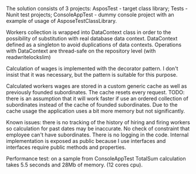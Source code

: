 The solution consists of 3 projects:
AsposTest - target class library; 
Tests - Nunit test projects;
ConsoleAppTest - dummy console project with an example of usage of AsposeTestClassLibrary.

Workers collection is wrapped into DataContext class in order to the possibility of substitution with real database data context.
DataContext defined as a singleton to avoid duplications of data contexts.
Operations with DataContext are thread-safe on the repository level (with readwritelockslim)

Calculation of wages is implemented with the decorator pattern. I don't insist that it was necessary, but the pattern is suitable for this purpose. 

Calculated workers wages are stored in a custom generic cache as well as previously founded subordinates. The cache resets every request.
TODO: there is an assumption that it will work faster if use an ordered collection of subordinates instead of the cache of founded subordinates.
Due to the cache usage the application uses a bit more memory but not significantly.

Known issues:
there is no tracking of the history of hiring and firing workers so calculation for past dates may be inaccurate.
No check of constraint that employee can't have subordinates.
There is no logging in the code.
Internal implementation is exposed as public because I use interfaces and interfaces require public methods and properties.

Performance test:
on a sample from ConsoleAppTest TotalSum calculation takes 5.5 seconds and 28Mb of memory. (12 cores cpu).
